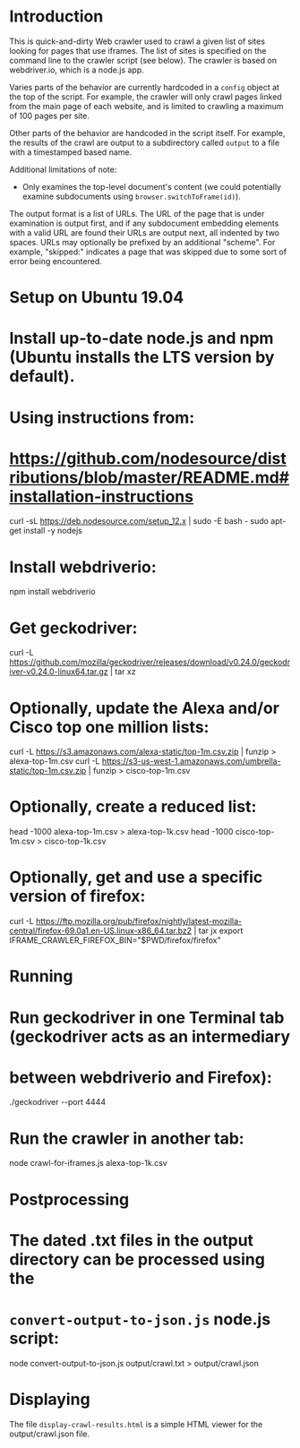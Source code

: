 
Introduction
============

This is quick-and-dirty Web crawler used to crawl a given list of sites looking for pages that
use iframes.  The list of sites is specified on the command line to the crawler script (see
below).  The crawler is based on webdriver.io, which is a node.js app.

Varies parts of the behavior are currently hardcoded in a `config` object at the top of the
script.  For example, the crawler will only crawl pages linked from the main page of each
website, and is limited to crawling a maximum of 100 pages per site.

Other parts of the behavior are handcoded in the script itself.  For example, the results of
the crawl are output to a subdirectory called `output` to a file with a timestamped based name.

Additional limitations of note:

 - Only examines the top-level document's content (we could potentially examine
   subdocuments using `browser.switchToFrame(id)`).

The output format is a list of URLs.  The URL of the page that is under examination is output
first, and if any subdocument embedding elements with a valid URL are found their URLs are
output next, all indented by two spaces.  URLs may optionally be prefixed by an additional
"scheme". For example, "skipped:<URL>" indicates a page that was skipped due to some sort of
error being encountered.


Setup on Ubuntu 19.04
=====================

# Install up-to-date node.js and npm (Ubuntu installs the LTS version by default).
# Using instructions from:
# https://github.com/nodesource/distributions/blob/master/README.md#installation-instructions
curl -sL https://deb.nodesource.com/setup_12.x | sudo -E bash -
sudo apt-get install -y nodejs

# Install webdriverio:
npm install webdriverio

# Get geckodriver:
curl -L https://github.com/mozilla/geckodriver/releases/download/v0.24.0/geckodriver-v0.24.0-linux64.tar.gz | tar xz

# Optionally, update the Alexa and/or Cisco top one million lists:
curl -L https://s3.amazonaws.com/alexa-static/top-1m.csv.zip | funzip > alexa-top-1m.csv
curl -L https://s3-us-west-1.amazonaws.com/umbrella-static/top-1m.csv.zip | funzip > cisco-top-1m.csv

# Optionally, create a reduced list:
head -1000 alexa-top-1m.csv > alexa-top-1k.csv
head -1000 cisco-top-1m.csv > cisco-top-1k.csv

# Optionally, get and use a specific version of firefox:
curl -L https://ftp.mozilla.org/pub/firefox/nightly/latest-mozilla-central/firefox-69.0a1.en-US.linux-x86_64.tar.bz2 | tar jx
export IFRAME_CRAWLER_FIREFOX_BIN="$PWD/firefox/firefox"


Running
=======

# Run geckodriver in one Terminal tab (geckodriver acts as an intermediary
# between webdriverio and Firefox):
./geckodriver --port 4444

# Run the crawler in another tab:
node crawl-for-iframes.js alexa-top-1k.csv


Postprocessing
==============

# The dated .txt files in the output directory can be processed using the
# `convert-output-to-json.js` node.js script:
node convert-output-to-json.js output/crawl.txt > output/crawl.json


Displaying
==========

The file `display-crawl-results.html` is a simple HTML viewer for the
output/crawl.json file.

